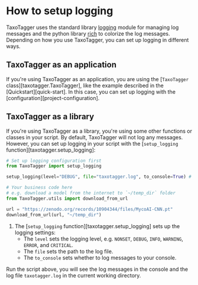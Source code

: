 # How to setup logging
TaxoTagger uses the standard library [logging](https://docs.python.org/3/library/logging.html#module-logging) 
module for managing log messages and the python library [rich](https://rich.readthedocs.io/en/latest/logging.html) 
to colorize the log messages. Depending on how you use TaxoTagger, you can set up logging in different ways.

## TaxoTagger as an application
If you're using TaxoTagger as an application, you are using the [`TaxoTagger` class][taxotagger.TaxoTagger], 
like the example described in the [Quickstart][quick-start]. In this case, you can set up logging with the [configuration][project-configuration]. 

## TaxoTagger as a library
If you're using TaxoTagger as a library, you're using some other functions or classes in your script. 
By default, TaxoTagger will not log any messages. However, you can set up logging in your script with 
the [`setup_logging` function][taxotagger.setup_logging]:

```python title="Set up logging in 'your_script.py'"
# Set up logging configuration first
from TaxoTagger import setup_logging

setup_logging(level="DEBUG", file="taxotagger.log", to_console=True) # (1)!

# Your business code here
# e.g. download a model from the internet to `~/temp_dir` folder
from TaxoTagger.utils import download_from_url

url = "https://zenodo.org/records/10904344/files/MycoAI-CNN.pt"
download_from_url(url, "~/temp_dir")
```

1. The [`setup_logging` function][taxotagger.setup_logging] sets up the logging settings:
    - The `level` sets the logging level, e.g. `NONSET`, `DEBUG`, `INFO`, `WARNING`, `ERROR`, and `CRITICAL`.
    - The `file` sets the path to the log file. 
    - The `to_console` sets whether to log messages to your console.

Run the script above, you will see the log messages in the console and the log file `taxotagger.log` in the current working directory.